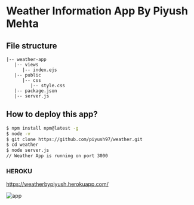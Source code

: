 # Weather Information App By Piyush Mehta

## File structure

```structure
|-- weather-app
   |-- views
      |-- index.ejs
   |-- public
      |-- css
         |-- style.css
   |-- package.json
   |-- server.js
```
## How to deploy this app?

```bash
$ npm install npm@latest -g
$ node -v
$ git clone https://github.com/piyush97/weather.git
$ cd weather
$ node server.js
// Weather App is running on port 3000
```

### HEROKU
https://weatherbypiyush.herokuapp.com/

![app](https://drive.google.com/file/d/1XZE4vZF77CaKp-BqpTO9jQAhoA47P1kp/view?usp=sharing)
